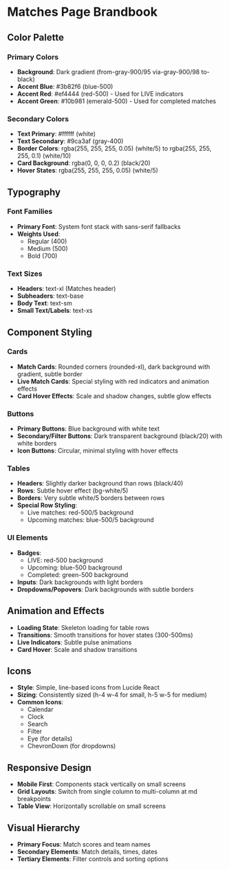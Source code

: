
# Matches Page Brandbook

## Color Palette

### Primary Colors
- **Background**: Dark gradient (from-gray-900/95 via-gray-900/98 to-black)
- **Accent Blue**: #3b82f6 (blue-500)
- **Accent Red**: #ef4444 (red-500) - Used for LIVE indicators
- **Accent Green**: #10b981 (emerald-500) - Used for completed matches

### Secondary Colors
- **Text Primary**: #ffffff (white)
- **Text Secondary**: #9ca3af (gray-400)
- **Border Colors**: rgba(255, 255, 255, 0.05) (white/5) to rgba(255, 255, 255, 0.1) (white/10)
- **Card Background**: rgba(0, 0, 0, 0.2) (black/20)
- **Hover States**: rgba(255, 255, 255, 0.05) (white/5)

## Typography

### Font Families
- **Primary Font**: System font stack with sans-serif fallbacks
- **Weights Used**: 
  - Regular (400) 
  - Medium (500)
  - Bold (700)

### Text Sizes
- **Headers**: text-xl (Matches header)
- **Subheaders**: text-base
- **Body Text**: text-sm
- **Small Text/Labels**: text-xs

## Component Styling

### Cards
- **Match Cards**: Rounded corners (rounded-xl), dark background with gradient, subtle border
- **Live Match Cards**: Special styling with red indicators and animation effects
- **Card Hover Effects**: Scale and shadow changes, subtle glow effects

### Buttons
- **Primary Buttons**: Blue background with white text
- **Secondary/Filter Buttons**: Dark transparent background (black/20) with white borders
- **Icon Buttons**: Circular, minimal styling with hover effects

### Tables
- **Headers**: Slightly darker background than rows (black/40)
- **Rows**: Subtle hover effect (bg-white/5)
- **Borders**: Very subtle white/5 borders between rows
- **Special Row Styling**: 
  - Live matches: red-500/5 background
  - Upcoming matches: blue-500/5 background

### UI Elements
- **Badges**: 
  - LIVE: red-500 background
  - Upcoming: blue-500 background
  - Completed: green-500 background
- **Inputs**: Dark backgrounds with light borders
- **Dropdowns/Popovers**: Dark backgrounds with subtle borders

## Animation and Effects
- **Loading State**: Skeleton loading for table rows
- **Transitions**: Smooth transitions for hover states (300-500ms)
- **Live Indicators**: Subtle pulse animations
- **Card Hover**: Scale and shadow transitions

## Icons
- **Style**: Simple, line-based icons from Lucide React
- **Sizing**: Consistently sized (h-4 w-4 for small, h-5 w-5 for medium)
- **Common Icons**: 
  - Calendar
  - Clock
  - Search
  - Filter
  - Eye (for details)
  - ChevronDown (for dropdowns)

## Responsive Design
- **Mobile First**: Components stack vertically on small screens
- **Grid Layouts**: Switch from single column to multi-column at md breakpoints
- **Table View**: Horizontally scrollable on small screens

## Visual Hierarchy
- **Primary Focus**: Match scores and team names
- **Secondary Elements**: Match details, times, dates
- **Tertiary Elements**: Filter controls and sorting options
